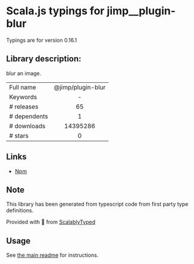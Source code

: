 
# Scala.js typings for jimp__plugin-blur

Typings are for version 0.16.1

## Library description:
blur an image.

|                    |                 |
| ------------------ | :-------------: |
| Full name          | @jimp/plugin-blur |
| Keywords           | - |
| # releases         | 65 |
| # dependents       | 1 |
| # downloads        | 14395286 |
| # stars            | 0 |

## Links
- [Npm](https://www.npmjs.com/package/%40jimp%2Fplugin-blur)
    


## Note
This library has been generated from typescript code from first party type definitions.

Provided with :purple_heart: from [ScalablyTyped](https://github.com/oyvindberg/ScalablyTyped)

## Usage
See [the main readme](../../readme.md) for instructions.



